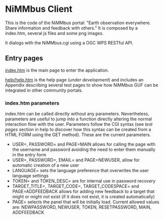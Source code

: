 # NiMMbus Client

This is the code of the NiMMbus portal: "Earth observation everywhere. Share information and feedback with others." It is composed by a index.htm, several js files and some png images.

It dialogs with the NiMMbus.cgi using a OGC WPS RESTful API.

## Entry pages
[index.htm](index.htm) is the main page to enter the application.

[help/help.htm](help/help.htm) is the help page (_under development_) and includes an Appendix describing several test pages to show how NiMMbus GUF can be integrated in other community portals.

### index.htm parameters
index.htm can be called directly without any parameters. Nevertheless, parameters are useful to jump into a function directly altering the normal interaction flow with the user. Parameters follow the CGI syntax (see _test pages_ section in help to discover how this syntax can be created from a HTML FORM using the GET method). These are the current parameters.

* USER=, PASSWORD= and PAGE=MAIN allows for calling the page with the username and password avoiding the need to enter them manually in the entry form
* USER=, PASSWORD=, EMAIL= and PAGE=NEWUSER, allow for automatic creation of a new user
* LANGUAGE= sets the language preference that overwrites the user language settings
* TOKEN= and TOKEN_DESC= are for internal use in password recovery
* TARGET_TITLE=, TARGET_CODE=, TARGET_CODESPACE= and PAGE=ADDFEEDBACK allows for adding new feedback to a target that might or might not exist (if it does not exist, it is created automatically)
* PAGE= selects the panel that will be initially load. Current allowed values are: NEWPASSWORD, NEWUSER, TOKEN, RESETPASSWORD, MAIN, ADDFEEDBACK
